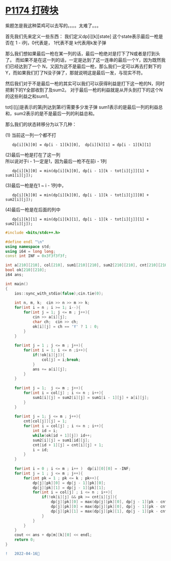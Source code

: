 #  [P1174 打砖块](https://www.luogu.com.cn/problem/P1174?contestId=66723)

   
   紫题怎是我这种菜鸡可以去写的。。。。太难了。。。
   
   首先我们先来定义一些东西：
   我们定义dp[i][k][state]
   这个state表示最后一枪是否在 1 - i列，0代表是， 1代表不是
   k代表用k发子弹
   
   那么我们想如果最后一枪在某一列的话，最后一枪绝对是打下了N或者是打到头了。
   而如果不是在这一列的话，一定是达到了这一连串的最后一个Y，因为既然我们已经达到了一个
   N，又因为这不是最后一枪，那么我们一定可以再去打剩下的Y，而如果我们打了N没子弹了，那就说明这是最后一发，与现实不符。
   
   然后我们对于不是最后一枪的其实可以我们可以获得利益是打下这一枪的N，同时把剩下的Y全部收割了及sum2。
   对于最后一枪的利益就是从开头到打下的这个N的这些利益之和sum1。
   
   tot[i][j]是表示的第j列达到第i行需要多少发子弹
   sum1表示的是最后一列的利益总和，sum2表示的是不是最后一列的利益总和。
   
   那么我们的状态转移分为以下几种：
   
   (1) 当前这一列一个都不打   
        
       dp[i][k][0] = dp[i - 1][k][0],  dp[i][k][1] = dp[i - 1][k][1]
   (2)最后一枪是打在了这一列   
       所以说对于i - 1一定是1，因为最后一枪不在前i - 1列   
       
       dp[i][k][0] = min(dp[i][k][0], dp[i - 1][k - tot[i][j]][1] + sum1[i][j]);
   (3)最后一枪是在1 ~ i - 1列中，   
       
       dp[i][k][0] = min(dp[i][k][0], dp[i - 1][k - tot[i][j]][0] + sum2[i][j]);
   (4)最后一枪是在后面的列中     
         
       dp[i][k][1] = min(dp[i][k][1], dp[i - 1][k - tot[i][j]][1] + sum2[i][j]);
       

```C++
#include <bits/stdc++.h>

#define endl "\n"
using namespace std;
using i64 = long long;
const int INF = 0x3f3f3f3f;

int a[210][210], col[210], sum1[210][210], sum2[210][210], cnt[210][210], dp[210][210][2];
bool ok[210][210];
i64 ans;

int main()
{
	ios::sync_with_stdio(false);cin.tie(0);
	
	int n, m, k;  cin >> n >> m >> k;
	for(int i = n ; i >= 1; i--){
		for(int j = 1; j <= m ; j++){
			cin >> a[i][j];
			char ch;  cin >> ch;
			ok[i][j] = ch == 'Y' ? 1 : 0;
		}
	}
	
	for(int j = 1 ; j <= m ; j++){
		for(int i = 1; i <= n ;i++){
			if(!ok[i][j]){
				col[j] = i;break;
			}
			ans += a[i][j];
		}
	}
	
	for(int j = 1;  j <= m ; j++){
		for(int i = col[j] ; i <= n ; i++){
			sum1[i][j] = sum2[i][j] = sum1[i - 1][j] + a[i][j];
		}
	}
	
	for(int j = 1; j <= m ; j++){
		cnt[col[j]][j] = 1;
		for(int i = col[j] ; i <= n ; i++){
			int id = i;
			while(ok[id + 1][j]) id++;
			sum2[i][j] = sum1[id][j];
			cnt[id + 1][j] = cnt[i][j] + 1;
			i = id;
		}
	}
	
	for(int i = 0 ; i <= m ; i++ )  dp[i][0][0] = -INF;
	for(int j = 1 ; j <= m ; j++){
		for(int pk = 1 ; pk <= k ; pk++){
			dp[j][pk][0] = dp[j - 1][pk][0];
			dp[j][pk][1] = dp[j - 1][pk][1];
			for(int i = col[j] ; i <= n ; i++){
				if(!ok[i][j] && pk >= cnt[i][j]){
					dp[j][pk][0] = max(dp[j][pk][0], dp[j - 1][pk - cnt[i][j]][1] + sum1[i][j]);
					dp[j][pk][0] = max(dp[j][pk][0], dp[j - 1][pk - cnt[i][j]][0] + sum2[i][j]);
					dp[j][pk][1] = max(dp[j][pk][1], dp[j - 1][pk - cnt[i][j]][1] + sum2[i][j]); 
				}
			}
		}
	}
	cout << ans + dp[m][k][0] << endl;
	return 0;
}

```
```diff
!   2022-04-16🔖
```
       
   
